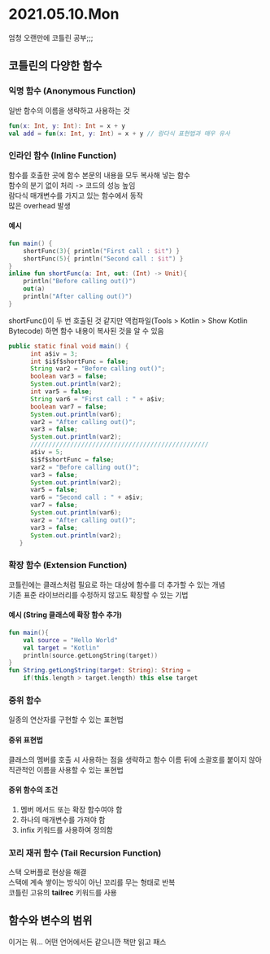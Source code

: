 # 2021.05.10.Mon
엄청 오랜만에 코틀린 공부;;;
## 코틀린의 다양한 함수
### 익명 함수 (Anonymous Function)
일반 함수의 이름을 생략하고 사용하는 것   
```kotlin
fun(x: Int, y: Int): Int = x + y
val add = fun(x: Int, y: Int) = x + y // 람다식 표현법과 매우 유사
```
### 인라인 함수 (Inline Function)
함수를 호출한 곳에 함수 본문의 내용을 모두 복사해 넣는 함수   
함수의 분기 없이 처리 -> 코드의 성능 높임   
람다식 매개변수를 가지고 있는 함수에서 동작   
많은 overhead 발생
#### 예시
```kotlin
fun main() {
    shortFunc(3){ println("First call : $it") }
    shortFunc(5){ println("Second call : $it") }
}
inline fun shortFunc(a: Int, out: (Int) -> Unit){
    println("Before calling out()")
    out(a)
    println("After calling out()")
}
```
shortFunc()이 두 번 호출된 것 같지만 역컴파일(Tools > Kotlin > Show Kotlin Bytecode) 하면 함수 내용이 복사된 것을 알 수 있음
```java
public static final void main() {
      int a$iv = 3;
      int $i$f$shortFunc = false;
      String var2 = "Before calling out()";
      boolean var3 = false;
      System.out.println(var2);
      int var5 = false;
      String var6 = "First call : " + a$iv;
      boolean var7 = false;
      System.out.println(var6);
      var2 = "After calling out()";
      var3 = false;
      System.out.println(var2);
      /////////////////////////////////////////////////
      a$iv = 5;
      $i$f$shortFunc = false;
      var2 = "Before calling out()";
      var3 = false;
      System.out.println(var2);
      var5 = false;
      var6 = "Second call : " + a$iv;
      var7 = false;
      System.out.println(var6);
      var2 = "After calling out()";
      var3 = false;
      System.out.println(var2);
   }
```
### 확장 함수 (Extension Function)
코틀린에는 클래스처럼 필요로 하는 대상에 함수를 더 추가할 수 있는 개념   
기존 표준 라이브러리를 수정하지 않고도 확장할 수 있는 기법
#### 예시 (String 클래스에 확장 함수 추가)
```kotlin
fun main(){
    val source = "Hello World"
    val target = "Kotlin"
    println(source.getLongString(target))
}
fun String.getLongString(target: String): String =
    if(this.length > target.length) this else target
```
### 중위 함수
일종의 연산자를 구현할 수 있는 표현법
#### 중위 표현법
클래스의 멤버를 호출 시 사용하는 점을 생략하고 함수 이름 뒤에
소괄호를 붙이지 않아 직관적인 이름을 사용할 수 있는 표현법
#### 중위 함수의 조건
1. 멤버 메서드 또는 확장 함수여야 함
2. 하나의 매개변수를 가져야 함
3. infix 키워드를 사용하여 정의함

### 꼬리 재귀 함수 (Tail Recursion Function)
스택 오버플로 현상을 해결   
스택에 계속 쌓이는 방식이 아닌 꼬리를 무는 형태로 반복   
코틀린 고유의 **tailrec** 키워드를 사용

## 함수와 변수의 범위
이거는 뭐... 어떤 언어에서든 같으니깐 책만 읽고 패스
